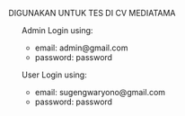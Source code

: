 
DIGUNAKAN UNTUK TES DI CV MEDIATAMA

<ul>


Admin Login using:
  <ul>
    <li>email: admin@gmail.com</li>
    <li>password: password</li>
  </ul>

  User Login using:
  <ul>
    <li>email: sugengwaryono@gmail.com</li>
    <li>password: password</li>
  </ul>

